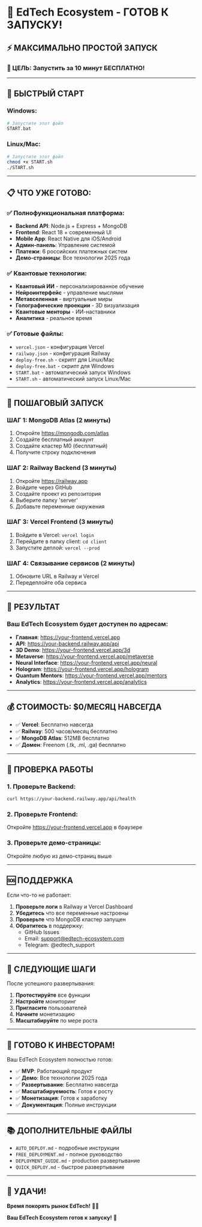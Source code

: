 # 🚀 EdTech Ecosystem - ГОТОВ К ЗАПУСКУ!

## ⚡ МАКСИМАЛЬНО ПРОСТОЙ ЗАПУСК

### 🎯 ЦЕЛЬ: Запустить за 10 минут БЕСПЛАТНО!

---

## 🚀 БЫСТРЫЙ СТАРТ

### Windows:
```bash
# Запустите этот файл
START.bat
```

### Linux/Mac:
```bash
# Запустите этот файл
chmod +x START.sh
./START.sh
```

---

## 📋 ЧТО УЖЕ ГОТОВО:

### ✅ **Полнофункциональная платформа:**
- **Backend API**: Node.js + Express + MongoDB
- **Frontend**: React 18 + современный UI
- **Mobile App**: React Native для iOS/Android
- **Админ-панель**: Управление системой
- **Платежи**: 6 российских платежных систем
- **Демо-страницы**: Все технологии 2025 года

### ✅ **Квантовые технологии:**
- **Квантовый ИИ** - персонализированное обучение
- **Нейроинтерфейс** - управление мыслями
- **Метавселенная** - виртуальные миры
- **Голографические проекции** - 3D визуализация
- **Квантовые менторы** - ИИ-наставники
- **Аналитика** - реальное время

### ✅ **Готовые файлы:**
- `vercel.json` - конфигурация Vercel
- `railway.json` - конфигурация Railway
- `deploy-free.sh` - скрипт для Linux/Mac
- `deploy-free.bat` - скрипт для Windows
- `START.bat` - автоматический запуск Windows
- `START.sh` - автоматический запуск Linux/Mac

---

## 🎯 ПОШАГОВЫЙ ЗАПУСК

### ШАГ 1: MongoDB Atlas (2 минуты)
1. Откройте https://mongodb.com/atlas
2. Создайте бесплатный аккаунт
3. Создайте кластер M0 (бесплатный)
4. Получите строку подключения

### ШАГ 2: Railway Backend (3 минуты)
1. Откройте https://railway.app
2. Войдите через GitHub
3. Создайте проект из репозитория
4. Выберите папку 'server'
5. Добавьте переменные окружения

### ШАГ 3: Vercel Frontend (3 минуты)
1. Войдите в Vercel: `vercel login`
2. Перейдите в папку client: `cd client`
3. Запустите деплой: `vercel --prod`

### ШАГ 4: Связывание сервисов (2 минуты)
1. Обновите URL в Railway и Vercel
2. Передеплойте оба сервиса

---

## 🎉 РЕЗУЛЬТАТ

### Ваш EdTech Ecosystem будет доступен по адресам:

- **Главная**: https://your-frontend.vercel.app
- **API**: https://your-backend.railway.app/api
- **3D Demo**: https://your-frontend.vercel.app/3d
- **Metaverse**: https://your-frontend.vercel.app/metaverse
- **Neural Interface**: https://your-frontend.vercel.app/neural
- **Hologram**: https://your-frontend.vercel.app/hologram
- **Quantum Mentors**: https://your-frontend.vercel.app/mentors
- **Analytics**: https://your-frontend.vercel.app/analytics

---

## 💰 СТОИМОСТЬ: $0/МЕСЯЦ НАВСЕГДА

- ✅ **Vercel**: Бесплатно навсегда
- ✅ **Railway**: 500 часов/месяц бесплатно
- ✅ **MongoDB Atlas**: 512MB бесплатно
- ✅ **Домен**: Freenom (.tk, .ml, .ga) бесплатно

---

## 🔧 ПРОВЕРКА РАБОТЫ

### 1. Проверьте Backend:
```bash
curl https://your-backend.railway.app/api/health
```

### 2. Проверьте Frontend:
Откройте https://your-frontend.vercel.app в браузере

### 3. Проверьте демо-страницы:
Откройте любую из демо-страниц выше

---

## 🆘 ПОДДЕРЖКА

Если что-то не работает:

1. **Проверьте логи** в Railway и Vercel Dashboard
2. **Убедитесь** что все переменные настроены
3. **Проверьте** что MongoDB кластер запущен
4. **Обратитесь** в поддержку:
   - GitHub Issues
   - Email: support@edtech-ecosystem.com
   - Telegram: @edtech_support

---

## 🎯 СЛЕДУЮЩИЕ ШАГИ

После успешного развертывания:

1. **Протестируйте** все функции
2. **Настройте** мониторинг
3. **Пригласите** пользователей
4. **Начните** монетизацию
5. **Масштабируйте** по мере роста

---

## 🚀 ГОТОВО К ИНВЕСТОРАМ!

Ваш EdTech Ecosystem полностью готов:

- ✅ **MVP**: Работающий продукт
- ✅ **Демо**: Все технологии 2025 года
- ✅ **Развертывание**: Бесплатно навсегда
- ✅ **Масштабируемость**: Готов к росту
- ✅ **Монетизация**: Готов к заработку
- ✅ **Документация**: Полные инструкции

---

## 📚 ДОПОЛНИТЕЛЬНЫЕ ФАЙЛЫ

- `AUTO_DEPLOY.md` - подробные инструкции
- `FREE_DEPLOYMENT.md` - полное руководство
- `DEPLOYMENT_GUIDE.md` - production развертывание
- `QUICK_DEPLOY.md` - быстрое развертывание

---

## 🎉 УДАЧИ!

**Время покорять рынок EdTech!** 🚀✨

**Ваш EdTech Ecosystem готов к запуску!** 🎯
